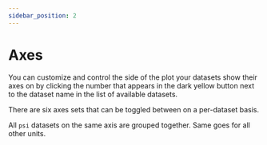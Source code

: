 ```yaml
---
sidebar_position: 2
---
```


# Axes

You can customize and control the side of the plot your datasets show their axes on by clicking the number that appears in the dark yellow button next to the dataset name in the list of available datasets. 

There are six axes sets that can be toggled between on a per-dataset basis.

All `psi` datasets on the same axis are grouped together. Same goes for all other units.
